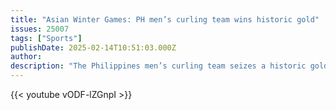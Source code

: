 ```yaml
---
title: "Asian Winter Games: PH men’s curling team wins historic gold"
issues: 25007
tags: ["Sports"]
publishDate: 2025-02-14T10:51:03.000Z
author: 
description: "The Philippines men’s curling team seizes a historic gold medal for the country over South Korea at the 9th Asian Winter Games in Harbin, China."
---
```


{{< youtube vODF-lZGnpI >}}